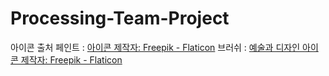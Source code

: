 # Processing-Team-Project

아이콘 출처
페인트 : <a href="https://www.flaticon.com/kr/free-icons/" title=" 아이콘"> 아이콘 제작자: Freepik - Flaticon</a>
브러쉬 : <a href="https://www.flaticon.com/kr/free-icons/-" title="예술과 디자인 아이콘">예술과 디자인 아이콘 제작자: Freepik - Flaticon</a>
